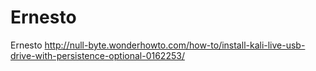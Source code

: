 # Ernesto
Ernesto
http://null-byte.wonderhowto.com/how-to/install-kali-live-usb-drive-with-persistence-optional-0162253/
